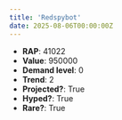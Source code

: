 ```yaml
---
title: 'Redspybot'
date: 2025-08-06T00:00:00Z
---
```

- **RAP**: 41022
- **Value**: 950000
- **Demand level**: 0
- **Trend**: 2
- **Projected?**: True
- **Hyped?**: True
- **Rare?**: True
